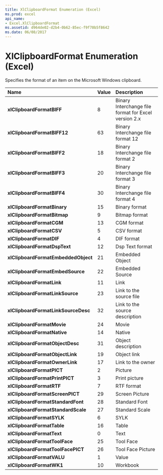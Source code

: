 ```yaml
---
title: XlClipboardFormat Enumeration (Excel)
ms.prod: excel
api_name:
- Excel.XlClipboardFormat
ms.assetid: d964de02-d2b4-0b62-85ec-f9f70b5f8642
ms.date: 06/08/2017
---
```



# XlClipboardFormat Enumeration (Excel)

Specifies the format of an item on the Microsoft Windows clipboard.



|**Name**|**Value**|**Description**|
|:-----|:-----|:-----|
| **xlClipboardFormatBIFF**|8|Binary Interchange file format for Excel version 2.x|
| **xlClipboardFormatBIFF12**|63|Binary Interchange file format 12|
| **xlClipboardFormatBIFF2**|18|Binary Interchange file format 2|
| **xlClipboardFormatBIFF3**|20|Binary Interchange file format 3|
| **xlClipboardFormatBIFF4**|30|Binary Interchange file format 4|
| **xlClipboardFormatBinary**|15|Binary format|
| **xlClipboardFormatBitmap**|9|Bitmap format|
| **xlClipboardFormatCGM**|13|CGM format|
| **xlClipboardFormatCSV**|5|CSV format|
| **xlClipboardFormatDIF**|4|DIF format|
| **xlClipboardFormatDspText**|12|Dsp Text format|
| **xlClipboardFormatEmbeddedObject**|21|Embedded Object|
| **xlClipboardFormatEmbedSource**|22|Embedded Source|
| **xlClipboardFormatLink**|11|Link|
| **xlClipboardFormatLinkSource**|23|Link to the source file|
| **xlClipboardFormatLinkSourceDesc**|32|Link to the source description|
| **xlClipboardFormatMovie**|24|Movie|
| **xlClipboardFormatNative**|14|Native|
| **xlClipboardFormatObjectDesc**|31|Object description|
| **xlClipboardFormatObjectLink**|19|Object link|
| **xlClipboardFormatOwnerLink**|17|Link to the owner|
| **xlClipboardFormatPICT**|2|Picture|
| **xlClipboardFormatPrintPICT**|3|Print picture|
| **xlClipboardFormatRTF**|7|RTF format|
| **xlClipboardFormatScreenPICT**|29|Screen Picture|
| **xlClipboardFormatStandardFont**|28|Standard Font|
| **xlClipboardFormatStandardScale**|27|Standard Scale|
| **xlClipboardFormatSYLK**|6|SYLK|
| **xlClipboardFormatTable**|16|Table|
| **xlClipboardFormatText**|0|Text|
| **xlClipboardFormatToolFace**|25|Tool Face|
| **xlClipboardFormatToolFacePICT**|26|Tool Face Picture|
| **xlClipboardFormatVALU**|1|Value|
| **xlClipboardFormatWK1**|10|Workbook|

